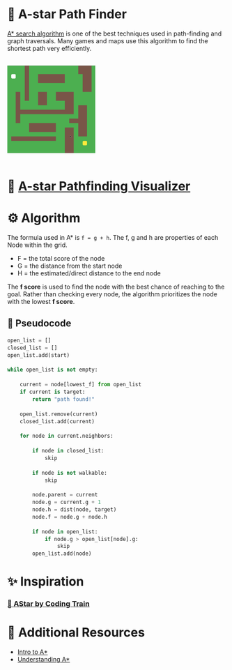 # 🌟 A-star Path Finder

[A\* search algorithm](https://en.wikipedia.org/wiki/A*_search_algorithm) is one of the best techniques used in path-finding and graph traversals. Many games and maps use this algorithm to find the shortest path very efficiently.

<br>
<img src="astar-demo.gif" width="40%">
<br><br>

# 🚀 [A-star Pathfinding Visualizer](https://indiecodermm.github.io/algo-lab/Path-finder/index.html)

# ⚙ Algorithm

The formula used in A\* is `f = g + h`. The f, g and h are properties of each Node within the grid.

- F = the total score of the node
- G = the distance from the start node
- H = the estimated/direct distance to the end node

The **f score** is used to find the node with the best chance of reaching to the goal. Rather than checking every node, the algorithm prioritizes the node with the lowest **f score**.

## 🔮 Pseudocode

```python
open_list = []
closed_list = []
open_list.add(start)

while open_list is not empty:

    current = node[lowest_f] from open_list
    if current is target:
        return "path found!"

    open_list.remove(current)
    closed_list.add(current)

    for node in current.neighbors:

        if node in closed_list:
            skip

        if node is not walkable:
            skip

        node.parent = current
        node.g = current.g + 1
        node.h = dist(node, target)
        node.f = node.g + node.h

        if node in open_list:
            if node.g > open_list[node].g:
                skip
        open_list.add(node)
```

# ✨ Inspiration

### [🚂 AStar by Coding Train](https://github.com/CodingTrain/AStar)

# 📖 Additional Resources

- [Intro to A\*](https://www.redblobgames.com/pathfinding/a-star/introduction.html)
- [Understanding A\*](https://www.youtube.com/watch?v=i0x5fj4PqP4)

